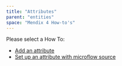 ```yaml
---
title: "Attributes"
parent: "entities"
space: "Mendix 4 How-to's"
---
```

Please select a How To:

*   [Add an attribute](add-an-attribute)
*   [Set up an attribute with microflow source](set-up-an-attribute-with-microflow-source)
